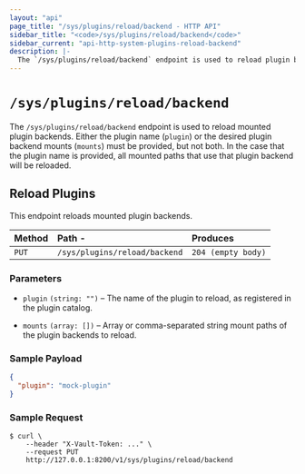 ```yaml
---
layout: "api"
page_title: "/sys/plugins/reload/backend - HTTP API"
sidebar_title: "<code>/sys/plugins/reload/backend</code>"
sidebar_current: "api-http-system-plugins-reload-backend"
description: |-
  The `/sys/plugins/reload/backend` endpoint is used to reload plugin backends.
---
```


# `/sys/plugins/reload/backend`

The `/sys/plugins/reload/backend` endpoint is used to reload mounted plugin
backends. Either the plugin name (`plugin`) or the desired plugin backend mounts
(`mounts`) must be provided, but not both. In the case that the plugin name is
provided, all mounted paths that use that plugin backend will be reloaded.

## Reload Plugins

This endpoint reloads mounted plugin backends.

| Method   | Path                      -   | Produces               |
| :------- | :---------------------------- | :--------------------- |
| `PUT`    | `/sys/plugins/reload/backend` | `204 (empty body)`     |

### Parameters

- `plugin` `(string: "")` – The name of the plugin to reload, as
  registered in the plugin catalog.

- `mounts` `(array: [])` – Array or comma-separated string mount paths
  of the plugin backends to reload.

### Sample Payload

```json
{
  "plugin": "mock-plugin"
}
```

### Sample Request

```
$ curl \
    --header "X-Vault-Token: ..." \
    --request PUT
    http://127.0.0.1:8200/v1/sys/plugins/reload/backend
```
